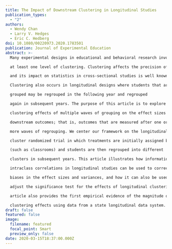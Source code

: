 ```yaml
---
title: The Impact of Downstream Clustering in Longitudinal Studies
publication_types:
  - "2"
authors:
  - Wendy Chan
  - Larry V. Hedges
  - Eric C. Hedberg
doi: 10.1080/00220973.2020.1783501
publication: Journal of Experimental Education
abstract: >-
  Many experimental designs in educational and behavioral research involve

  at least one level of clustering. Clustering affects the precision of estimators

  and its impact on statistics in cross-sectional studies is well known.

  Clustering also occurs in longitudinal designs where students that are initially

  grouped may be regrouped in the following year and regrouped

  again in subsequent years. The purpose of this article is to explore the

  clustering effects of multiple waves of grouping on the effect sizes of

  downstream outcomes; that is, outcomes that are measured after one or

  more waves of regrouping. We center our framework on the longitudinal

  cluster randomized trial in which treatments are initially assigned by clusters

  (such as classrooms) and students are then regrouped into different

  clusters in subsequent years. This article illustrates how information on the

  intraclass correlations in longitudinal studies can be used to correct for

  biases in the effect sizes and variances, and how it can also be used to

  adjust the significance test for the effects of longitudinal clustering. This

  article also provides the first empirical evidence of the magnitude of longitudinal

  clustering effects using data from a state longitudinal data system.
draft: false
featured: false
image:
  filename: featured
  focal_point: Smart
  preview_only: false
date: 2020-03-15T18:37:00.000Z
---
```


